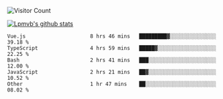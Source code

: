![Visitor Count](https://profile-counter.glitch.me/Lpmvb/count.svg)

[![Lpmvb's github stats](https://github-readme-stats.vercel.app/api?username=lpmvb&show_icons=true&title_color=fff&icon_color=79ff97&text_color=9f9f9f&bg_color=151515)](https://github.com/anuraghazra/github-readme-stats)

<!--
Here are some ideas to get you started:

- 🔭 I’m currently working on ...
- 🌱 I’m currently learning ...
- 👯 I’m looking to collaborate on ...
- 🤔 I’m looking for help with ...
- 💬 Ask me about ...
- 📫 How to reach me: ...
- 😄 Pronouns: ...
- ⚡ Fun fact: ...
-->

<!--START_SECTION:waka-->

```text
Vue.js                     8 hrs 46 mins   █████████▓░░░░░░░░░░░░░░░   39.18 %
TypeScript                 4 hrs 59 mins   █████▓░░░░░░░░░░░░░░░░░░░   22.25 %
Bash                       2 hrs 41 mins   ███░░░░░░░░░░░░░░░░░░░░░░   12.00 %
JavaScript                 2 hrs 21 mins   ██▓░░░░░░░░░░░░░░░░░░░░░░   10.52 %
Other                      1 hr 47 mins    ██░░░░░░░░░░░░░░░░░░░░░░░   08.02 %
```

<!--END_SECTION:waka-->
